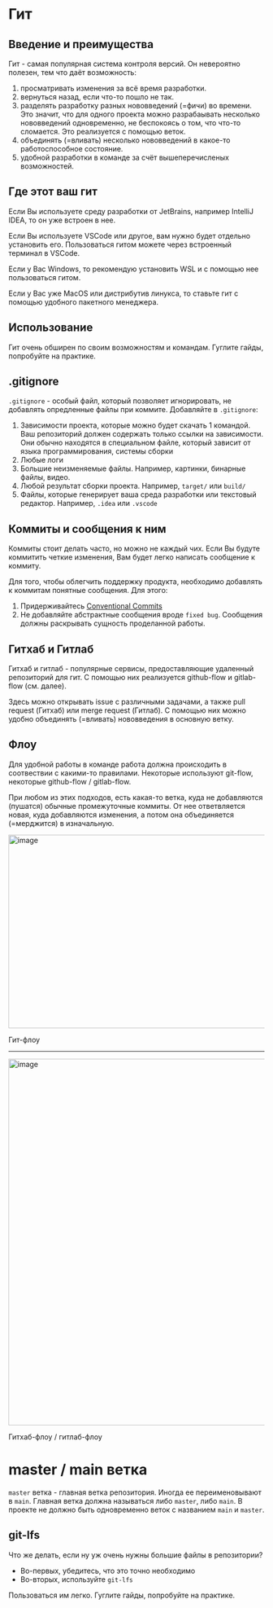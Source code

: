 # Гит

## Введение и преимущества

Гит - самая популярная система контроля версий. Он невероятно полезен, тем что даёт возможность:
1. просматривать изменения за всё время разработки.
2. вернуться назад, если что-то пошло не так.
3. разделять разработку разных нововведений (=фичи) во времени.
Это значит, что для одного проекта можно разрабаывать несколько нововведений одновременно, не беспокоясь о том, что что-то сломается.
Это реализуется с помощью веток.
4. объединять (=вливать) несколько нововведений в какое-то работоспособное состояние.
5. удобной разработки в команде за счёт вышеперечисленых возможностей.

## Где этот ваш гит

Если Вы используете среду разработки от JetBrains, например IntelliJ IDEA, то он уже встроен в нее.

Если Вы используете VSCode или другое, вам нужно будет отдельно установить его. Пользоваться гитом можете через встроенный терминал в VSCode.

Если у Вас Windows, то рекомендую установить WSL и с помощью нее пользоваться гитом.

Если у Вас уже MacOS или дистрибутив линукса, то ставьте гит с помощью удобного пакетного менеджера.

## Использование

Гит очень обширен по своим возможностям и командам. Гуглите гайды, попробуйте на практике.

## .gitignore

`.gitignore` - особый файл, который позволяет игнорировать, не добавлять опредленные файлы при коммите.
Добавляйте в `.gitignore`:
1. Зависимости проекта, которые можно будет скачать 1 командой. Ваш репозиторий должен содержать только ссылки на зависимости.
Они обычно находятся в специальном файле, который зависит от языка программирования, системы сборки
2. Любые логи
3. Большие неизменяемые файлы. Например, картинки, бинарные файлы, видео.
4. Любой результат сборки проекта. Например, `target/` или `build/`
5. Файлы, которые генерирует ваша среда разработки или текстовый редактор. Например, `.idea` или `.vscode`

## Коммиты и сообщения к ним

Коммиты стоит делать часто, но можно не каждый чих. Если Вы будуте коммитить четкие изменения, Вам будет легко написать сообщение к коммиту.

Для того, чтобы облегчить поддержку продукта, необходимо добавлять к коммитам понятные сообщения.
Для этого:
1. Придерживайтесь [Conventional Commits](https://www.conventionalcommits.org/en/v1.0.0)
2. Не добавляйте абстрактные сообщения вроде `fixed bug`. Сообщения должны раскрывать сущность проделанной работы.

## Гитхаб и Гитлаб

Гитхаб и гитлаб - популярные сервисы, предоставляющие удаленный репозиторий для гит. С помощью них реализуется github-flow и gitlab-flow (см. далее).

Здесь можно открывать issue с различными задачами, а также pull request (Гитхаб) или merge request (Гитлаб).
С помощью них можно удобно объединять (=вливать) нововведения в основную ветку.

## Флоу

Для удобной работы в команде работа должна происходить в соотвествии с какими-то правилами.
Некоторые используют git-flow, некоторые github-flow / gitlab-flow.

При любом из этих подходов, есть какая-то ветка, куда не добавляются (пушатся) обычные промежуточные коммиты. От нее ответвляется новая, куда добавляются изменения, а потом
она объединяется (=мерджится) в изначальную.

<img width="614" height="380" alt="image" src="https://github.com/user-attachments/assets/ca61f917-2e4a-434e-820d-6d144501570f" />

Гит-флоу

---

<img width="1280" height="720" alt="image" src="https://github.com/user-attachments/assets/a76698b9-47b0-435b-b46a-304639346231" />

Гитхаб-флоу / гитлаб-флоу

# master / main ветка

`master` ветка - главная ветка репозитория. Иногда ее переименовывают в `main`.
Главная ветка должна называться либо `master`, либо `main`. В проекте не должно быть одновременно веток с названием `main` и `master`.

## git-lfs

Что же делать, если ну уж очень нужны большие файлы в репозитории?

- Во-первых, убедитесь, что это точно необходимо
- Во-вторых, используйте `git-lfs`

Пользоваться им легко. Гуглите гайды, попробуйте на практике.
